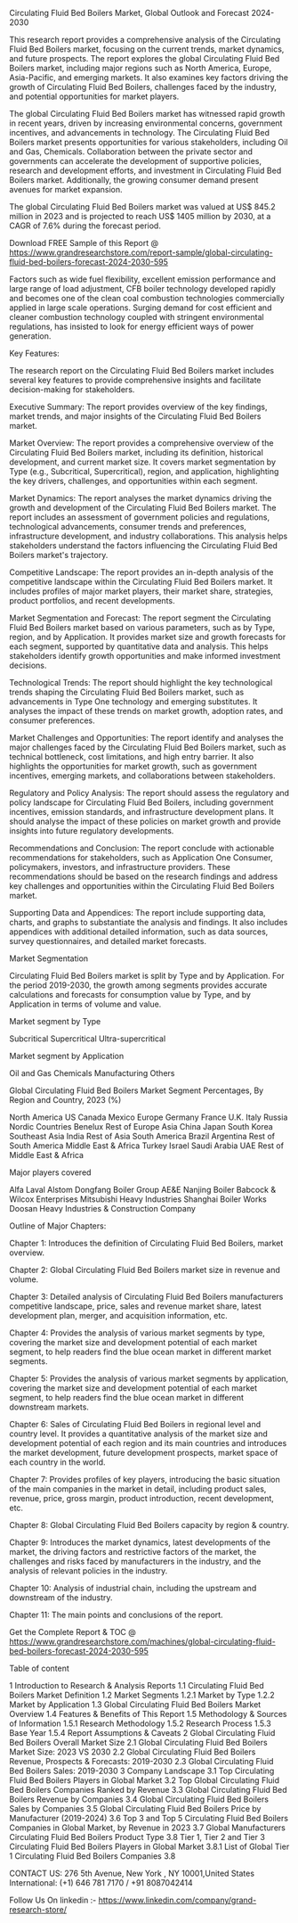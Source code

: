 Circulating Fluid Bed Boilers Market, Global Outlook and Forecast 2024-2030

This research report provides a comprehensive analysis of the Circulating Fluid Bed Boilers market, focusing on the current trends, market dynamics, and future prospects. The report explores the global Circulating Fluid Bed Boilers market, including major regions such as North America, Europe, Asia-Pacific, and emerging markets. It also examines key factors driving the growth of Circulating Fluid Bed Boilers, challenges faced by the industry, and potential opportunities for market players.

The global Circulating Fluid Bed Boilers market has witnessed rapid growth in recent years, driven by increasing environmental concerns, government incentives, and advancements in technology. The Circulating Fluid Bed Boilers market presents opportunities for various stakeholders, including Oil and Gas, Chemicals. Collaboration between the private sector and governments can accelerate the development of supportive policies, research and development efforts, and investment in Circulating Fluid Bed Boilers market. Additionally, the growing consumer demand present avenues for market expansion.

The global Circulating Fluid Bed Boilers market was valued at US$ 845.2 million in 2023 and is projected to reach US$ 1405 million by 2030, at a CAGR of 7.6% during the forecast period.

Download FREE Sample of this Report @ https://www.grandresearchstore.com/report-sample/global-circulating-fluid-bed-boilers-forecast-2024-2030-595


Factors such as wide fuel flexibility, excellent emission performance and large range of load adjustment, CFB boiler technology developed rapidly and becomes one of the clean coal combustion technologies commercially applied in large scale operations. Surging demand for cost efficient and cleaner combustion technology coupled with stringent environmental regulations, has insisted to look for energy efficient ways of power generation.

Key Features:

The research report on the Circulating Fluid Bed Boilers market includes several key features to provide comprehensive insights and facilitate decision-making for stakeholders.

Executive Summary: The report provides overview of the key findings, market trends, and major insights of the Circulating Fluid Bed Boilers market.

Market Overview: The report provides a comprehensive overview of the Circulating Fluid Bed Boilers market, including its definition, historical development, and current market size. It covers market segmentation by Type (e.g., Subcritical, Supercritical), region, and application, highlighting the key drivers, challenges, and opportunities within each segment.

Market Dynamics: The report analyses the market dynamics driving the growth and development of the Circulating Fluid Bed Boilers market. The report includes an assessment of government policies and regulations, technological advancements, consumer trends and preferences, infrastructure development, and industry collaborations. This analysis helps stakeholders understand the factors influencing the Circulating Fluid Bed Boilers market's trajectory.

Competitive Landscape: The report provides an in-depth analysis of the competitive landscape within the Circulating Fluid Bed Boilers market. It includes profiles of major market players, their market share, strategies, product portfolios, and recent developments.

Market Segmentation and Forecast: The report segment the Circulating Fluid Bed Boilers market based on various parameters, such as by Type, region, and by Application. It provides market size and growth forecasts for each segment, supported by quantitative data and analysis. This helps stakeholders identify growth opportunities and make informed investment decisions.

Technological Trends: The report should highlight the key technological trends shaping the Circulating Fluid Bed Boilers market, such as advancements in Type One technology and emerging substitutes. It analyses the impact of these trends on market growth, adoption rates, and consumer preferences.

Market Challenges and Opportunities: The report identify and analyses the major challenges faced by the Circulating Fluid Bed Boilers market, such as technical bottleneck, cost limitations, and high entry barrier. It also highlights the opportunities for market growth, such as government incentives, emerging markets, and collaborations between stakeholders.

Regulatory and Policy Analysis: The report should assess the regulatory and policy landscape for Circulating Fluid Bed Boilers, including government incentives, emission standards, and infrastructure development plans. It should analyse the impact of these policies on market growth and provide insights into future regulatory developments.

Recommendations and Conclusion: The report conclude with actionable recommendations for stakeholders, such as Application One Consumer, policymakers, investors, and infrastructure providers. These recommendations should be based on the research findings and address key challenges and opportunities within the Circulating Fluid Bed Boilers market.

Supporting Data and Appendices: The report include supporting data, charts, and graphs to substantiate the analysis and findings. It also includes appendices with additional detailed information, such as data sources, survey questionnaires, and detailed market forecasts.

Market Segmentation

Circulating Fluid Bed Boilers market is split by Type and by Application. For the period 2019-2030, the growth among segments provides accurate calculations and forecasts for consumption value by Type, and by Application in terms of volume and value.



Market segment by Type



Subcritical
Supercritical
Ultra-supercritical


Market segment by Application



Oil and Gas
Chemicals
Manufacturing
Others


Global Circulating Fluid Bed Boilers Market Segment Percentages, By Region and Country, 2023 (%)



North America
US
Canada
Mexico
Europe
Germany
France
U.K.
Italy
Russia
Nordic Countries
Benelux
Rest of Europe
Asia
China
Japan
South Korea
Southeast Asia
India
Rest of Asia
South America
Brazil
Argentina
Rest of South America
Middle East & Africa
Turkey
Israel
Saudi Arabia
UAE
Rest of Middle East & Africa


Major players covered



Alfa Laval
Alstom
Dongfang Boiler Group
AE&E Nanjing Boiler
Babcock & Wilcox Enterprises
Mitsubishi Heavy Industries
Shanghai Boiler Works
Doosan Heavy Industries & Construction Company


Outline of Major Chapters:

Chapter 1: Introduces the definition of Circulating Fluid Bed Boilers, market overview.

Chapter 2: Global Circulating Fluid Bed Boilers market size in revenue and volume.

Chapter 3: Detailed analysis of Circulating Fluid Bed Boilers manufacturers competitive landscape, price, sales and revenue market share, latest development plan, merger, and acquisition information, etc.

Chapter 4: Provides the analysis of various market segments by type, covering the market size and development potential of each market segment, to help readers find the blue ocean market in different market segments.

Chapter 5: Provides the analysis of various market segments by application, covering the market size and development potential of each market segment, to help readers find the blue ocean market in different downstream markets.

Chapter 6: Sales of Circulating Fluid Bed Boilers in regional level and country level. It provides a quantitative analysis of the market size and development potential of each region and its main countries and introduces the market development, future development prospects, market space of each country in the world.

Chapter 7: Provides profiles of key players, introducing the basic situation of the main companies in the market in detail, including product sales, revenue, price, gross margin, product introduction, recent development, etc.

Chapter 8: Global Circulating Fluid Bed Boilers capacity by region & country.

Chapter 9: Introduces the market dynamics, latest developments of the market, the driving factors and restrictive factors of the market, the challenges and risks faced by manufacturers in the industry, and the analysis of relevant policies in the industry.

Chapter 10: Analysis of industrial chain, including the upstream and downstream of the industry.

Chapter 11: The main points and conclusions of the report.

Get the Complete Report & TOC @ https://www.grandresearchstore.com/machines/global-circulating-fluid-bed-boilers-forecast-2024-2030-595

Table of content

1 Introduction to Research & Analysis Reports
1.1 Circulating Fluid Bed Boilers Market Definition
1.2 Market Segments
1.2.1 Market by Type
1.2.2 Market by Application
1.3 Global Circulating Fluid Bed Boilers Market Overview
1.4 Features & Benefits of This Report
1.5 Methodology & Sources of Information
1.5.1 Research Methodology
1.5.2 Research Process
1.5.3 Base Year
1.5.4 Report Assumptions & Caveats
2 Global Circulating Fluid Bed Boilers Overall Market Size
2.1 Global Circulating Fluid Bed Boilers Market Size: 2023 VS 2030
2.2 Global Circulating Fluid Bed Boilers Revenue, Prospects & Forecasts: 2019-2030
2.3 Global Circulating Fluid Bed Boilers Sales: 2019-2030
3 Company Landscape
3.1 Top Circulating Fluid Bed Boilers Players in Global Market
3.2 Top Global Circulating Fluid Bed Boilers Companies Ranked by Revenue
3.3 Global Circulating Fluid Bed Boilers Revenue by Companies
3.4 Global Circulating Fluid Bed Boilers Sales by Companies
3.5 Global Circulating Fluid Bed Boilers Price by Manufacturer (2019-2024)
3.6 Top 3 and Top 5 Circulating Fluid Bed Boilers Companies in Global Market, by Revenue in 2023
3.7 Global Manufacturers Circulating Fluid Bed Boilers Product Type
3.8 Tier 1, Tier 2 and Tier 3 Circulating Fluid Bed Boilers Players in Global Market
3.8.1 List of Global Tier 1 Circulating Fluid Bed Boilers Companies
3.8

CONTACT US:
276 5th Avenue, New York , NY 10001,United States
International: (+1) 646 781 7170 / +91 8087042414

Follow Us On linkedin :- https://www.linkedin.com/company/grand-research-store/
 
